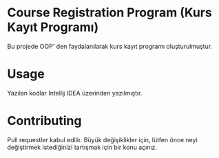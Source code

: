 # Course Registration Program (Kurs Kayıt Programı)
Bu projede OOP' den faydalanılarak kurs kayıt programı oluşturulmuştur.

#  Usage
Yazılan kodlar Intellij IDEA üzerinden yazılmıştır.

# Contributing
Pull requestler kabul edilir. Büyük değişiklikler için, lütfen önce neyi değiştirmek istediğinizi tartışmak için bir konu açınız.
